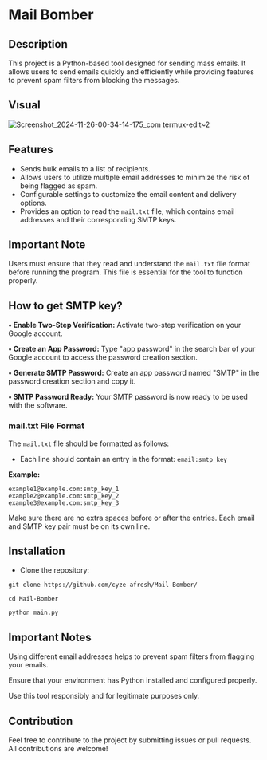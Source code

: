 # Mail Bomber

## Description

This project is a Python-based tool designed for sending mass emails. It allows users to send emails quickly and efficiently while providing features to prevent spam filters from blocking the messages.

## Vısual

![Screenshot_2024-11-26-00-34-14-175_com termux-edit~2](https://github.com/user-attachments/assets/12f49b8c-12d6-45a3-977d-cd79295b35c9)


## Features

- Sends bulk emails to a list of recipients.
- Allows users to utilize multiple email addresses to minimize the risk of being flagged as spam.
- Configurable settings to customize the email content and delivery options.
- Provides an option to read the `mail.txt`  file, which contains email addresses and their corresponding SMTP keys.
  
## Important Note

Users must ensure that they read and understand the `mail.txt` file format before running the program. This file is essential for the tool to function properly.

## How to get SMTP key?

**• Enable Two-Step Verification:** Activate two-step verification on your Google account.


**• Create an App Password:** Type "app password" in the search bar of your Google account to access the password creation section.


**• Generate SMTP Password:** Create an app password named "SMTP" in the password creation section and copy it.


**• SMTP Password Ready:** Your SMTP password is now ready to be used with the software.


### mail.txt File Format

The `mail.txt`  file should be formatted as follows:

- Each line should contain an entry in the format:  `email:smtp_key`
  
**Example:**
```
example1@example.com:smtp_key_1 
example2@example.com:smtp_key_2 
example3@example.com:smtp_key_3
```
Make sure there are no extra spaces before or after the entries. Each email and SMTP key pair must be on its own line.

## Installation

+ Clone the repository:

```
git clone https://github.com/cyze-afresh/Mail-Bomber/
```
```
cd Mail-Bomber
```
```
python main.py
```

## Important Notes

Using different email addresses helps to prevent spam filters from flagging your emails.

Ensure that your environment has Python installed and configured properly.

Use this tool responsibly and for legitimate purposes only.


## Contribution

Feel free to contribute to the project by submitting issues or pull requests. All contributions are welcome!


